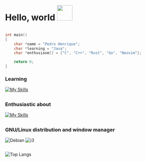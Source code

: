 # Hello, world <img src="https://media.giphy.com/media/VgCDAzcKvsR6OM0uWg/giphy.gif" width="50"> 

```c

int main()
{
    char *name = "Pedro Henrique";
    char *learning = "Java";
    char *enthusiasm[] = {"C", "C++", "Rust", "Go", "Neovim"};

    return 0;
}

```


### Learning

[![My Skills](https://skillicons.dev/icons?i=java)](https://skillicons.dev)

##

### Enthusiastic about
[![My Skills](https://skillicons.dev/icons?i=c,cpp,rust,go,neovim)](https://skillicons.dev)

##

### GNU/Linux distribution and window manager 

![Debian](https://img.shields.io/badge/Debian-A81D33?style=for-the-badge&logo=debian&logoColor=white)
![i3](https://img.shields.io/badge/i3-2E9AFE?style=for-the-badge&logo=i3&logoColor=white)

##

![Top Langs](https://github-readme-stats.vercel.app/api/top-langs/?username=pecodigos&layout=compact&count_private=true&show_icons=true&theme=dark)
